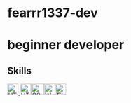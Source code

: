 # fearrr1337-dev

# beginner developer

## Skills
<a href="https://www.python.org/" target="_blank" rel="noreferrer noopener"><img src="https://github.com/user-attachments/assets/9a6b2571-0abc-4c31-ba67-9634ea63e7e2" alt="HTML5" width="25" height="25" /> <a href="https://html.com/html5/" target="_blank" rel="noreferrer noopener"><img src="https://raw.githubusercontent.com/0xShapeShifter/readme-md/master/public/images/skills/frontend/html5.svg" alt="HTML5" width="25" height="25" /><a href="https://www.w3.org/Style/CSS/Overview.en.html" target="_blank" rel="noreferrer noopener"><img src="https://github.com/user-attachments/assets/d27c4619-ffd5-4c7d-81ca-06d898a94b70" alt="CSS" width="30" height="25" /><a href="https://ru.wordpress.org/" target="_blank" rel="noreferrer noopener"><img src="https://github.com/user-attachments/assets/18549128-224c-46a3-ac9e-0751e53fa651" alt="Wordpress" width="25" height="25" /><a href="http://tilda.cc/" target="_blank" rel="noreferrer noopener"><img src="https://raw.githubusercontent.com/0xShapeShifter/readme-md/master/public/images/skills/nocode/tilda.svg" alt="Tilda" width="25" height="25" /></a>
